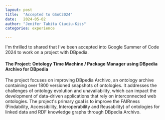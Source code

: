 ```yaml
---
layout: post
title:  "Accepted to GSoC2024"
date:   2024-05-02
author: "Jenifer Tabita Ciuciu-Kiss"
categories: experience

---
```


I'm thrilled to shared that I’ve been accepted into Google Summer of Code 2024 to work on a project with DBpedia.

#### The Project: Ontology Time Machine / Package Manager using DBpedia Archivo for DBpedia

The project focuses on improving DBpedia Archivo, an ontology archive containing over 1800 versioned snapshots of ontologies. It addresses the challenges of ontology evolution and unavailability, which can impact the development of data-driven applications that rely on interconnected web ontologies. The project's primary goal is to improve the FAIRness (Findability, Accessibility, Interoperability and Reusability) of ontologies for linked data and RDF knowledge graphs through DBpedia Archivo.


